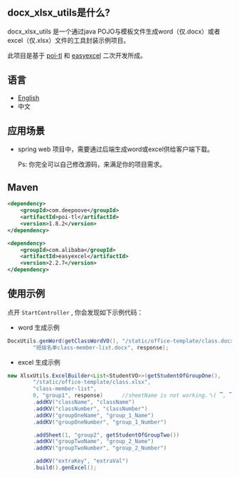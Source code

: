 ## docx_xlsx_utils是什么?

docx_xlsx_utils 是一个通过java POJO与模板文件生成word（仅.docx）或者excel（仅.xlsx）文件的工具封装示例项目。

此项目是基于 [poi-tl](https://github.com/Sayi/poi-tl) 和 [easyexcel](https://github.com/alibaba/easyexcel) 二次开发所成。

## 语言
- [English](https://github.com/oopsRookie/docx_xlsx_utils/blob/master/README.md)
- 中文

## 应用场景

- spring web 项目中，需要通过后端生成word或excel供给客户端下载。

  Ps: 你完全可以自己修改源码，来满足你的项目需求。

## Maven

```xml
<dependency>
    <groupId>com.deepoove</groupId>
    <artifactId>poi-tl</artifactId>
    <version>1.8.2</version>
</dependency>

<dependency>
    <groupId>com.alibaba</groupId>
    <artifactId>easyexcel</artifactId>
    <version>2.2.7</version>
</dependency>
```

## 使用示例

点开 `StartController` , 你会发现如下示例代码：

- word 生成示例

```java
DocxUtils.genWord(getClassWordVO(), "/static/office-template/class.docx",
        "班级名单class-member-list.docx", response);
```

- excel 生成示例

```java
new XlsxUtils.ExcelBuilder<List<StudentVO>>(getStudentOfGroupOne(),
        "/static/office-template/class.xlsx",
        "class-member-list",
        0, "group1", response)      //sheetName is not working.ㄟ( ▔, ▔ )ㄏ
        .addKV("className", "className")
        .addKV("classNumber", "classNumber")
        .addKV("groupOneName", "group_1_Name")
        .addKV("groupOneNumber", "group_1_Number")

        .addSheet(1, "group2", getStudentOfGroupTwo())
        .addKV("groupTwoName", "group_2_Name")
        .addKV("groupTwoNumber", "group_2_Number")

        .addKV("extraKey", "extraVal")
        .build().genExcel();
```

